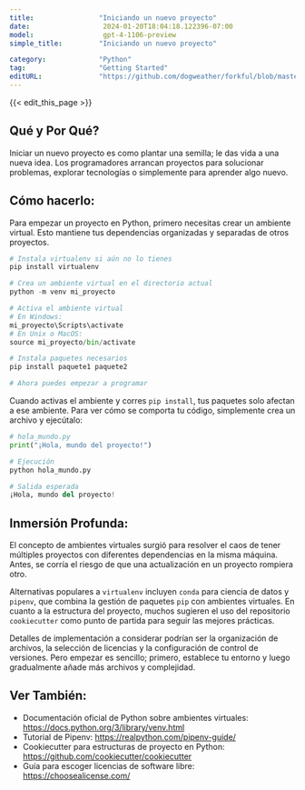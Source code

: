 ```yaml
---
title:                "Iniciando un nuevo proyecto"
date:                  2024-01-20T18:04:18.122396-07:00
model:                 gpt-4-1106-preview
simple_title:         "Iniciando un nuevo proyecto"

category:             "Python"
tag:                  "Getting Started"
editURL:              "https://github.com/dogweather/forkful/blob/master/content/es/python/starting-a-new-project.md"
---
```


{{< edit_this_page >}}

## Qué y Por Qué?
Iniciar un nuevo proyecto es como plantar una semilla; le das vida a una nueva idea. Los programadores arrancan proyectos para solucionar problemas, explorar tecnologías o simplemente para aprender algo nuevo.

## Cómo hacerlo:
Para empezar un proyecto en Python, primero necesitas crear un ambiente virtual. Esto mantiene tus dependencias organizadas y separadas de otros proyectos.

```Python
# Instala virtualenv si aún no lo tienes
pip install virtualenv

# Crea un ambiente virtual en el directorio actual
python -m venv mi_proyecto

# Activa el ambiente virtual
# En Windows:
mi_proyecto\Scripts\activate
# En Unix o MacOS:
source mi_proyecto/bin/activate

# Instala paquetes necesarios
pip install paquete1 paquete2

# Ahora puedes empezar a programar
```

Cuando activas el ambiente y corres `pip install`, tus paquetes solo afectan a ese ambiente. Para ver cómo se comporta tu código, simplemente crea un archivo y ejecútalo:

```Python
# hola_mundo.py
print("¡Hola, mundo del proyecto!")

# Ejecución
python hola_mundo.py

# Salida esperada
¡Hola, mundo del proyecto!
```

## Inmersión Profunda:
El concepto de ambientes virtuales surgió para resolver el caos de tener múltiples proyectos con diferentes dependencias en la misma máquina. Antes, se corría el riesgo de que una actualización en un proyecto rompiera otro. 

Alternativas populares a `virtualenv` incluyen `conda` para ciencia de datos y `pipenv`, que combina la gestión de paquetes `pip` con ambientes virtuales. En cuanto a la estructura del proyecto, muchos sugieren el uso del repositorio `cookiecutter` como punto de partida para seguir las mejores prácticas.

Detalles de implementación a considerar podrían ser la organización de archivos, la selección de licencias y la configuración de control de versiones. Pero empezar es sencillo; primero, establece tu entorno y luego gradualmente añade más archivos y complejidad.

## Ver También:
- Documentación oficial de Python sobre ambientes virtuales: https://docs.python.org/3/library/venv.html
- Tutorial de Pipenv: https://realpython.com/pipenv-guide/
- Cookiecutter para estructuras de proyecto en Python: https://github.com/cookiecutter/cookiecutter
- Guía para escoger licencias de software libre: https://choosealicense.com/

